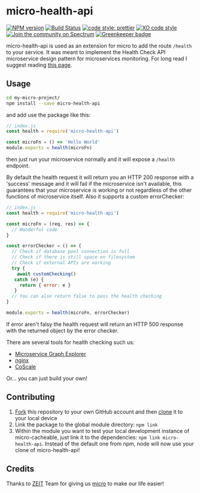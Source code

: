 # micro-health-api
[![NPM version](https://img.shields.io/npm/v/micro-health-api.svg)](https://www.npmjs.com/package/micro-health-api)
[![Build Status](https://travis-ci.org/fmiras/micro-health.svg?branch=master)](https://travis-ci.org/fmiras/micro-health-api)
[![code style: prettier](https://img.shields.io/badge/code_style-prettier-ff69b4.svg?style=flat-square)](https://github.com/prettier/prettier)
[![XO code style](https://img.shields.io/badge/code_style-XO-5ed9c7.svg)](https://github.com/xojs/xo)
[![Join the community on Spectrum](https://withspectrum.github.io/badge/badge.svg)](https://spectrum.chat/micro)
[![Greenkeeper badge](https://badges.greenkeeper.io/fmiras/micro-health.svg)](https://greenkeeper.io/)

micro-health-api is used as an extension for micro to add the route `/health` to your service. It was meant to implement the Health Check API microservice design pattern for microservices monitoring. For long read I suggest reading [this page](http://microservices.io/patterns/observability/health-check-api.html).

## Usage

```bash
cd my-micro-project/
npm install --save micro-health-api
```

and add use the package like this:

```javascript
// index.js
const health = require('micro-health-api')

const microFn = () => 'Hello World'
module.exports = health(microFn)
```

then just run your microservice normally and it will expose a `/health` endpoint.

By default the health request it will return you an HTTP 200 response with a 'success' message and it will fail if the microservice isn't available, this guarantees that your microservice is working or not regardless of the other functions of microservice itself. Also it supports a custom errorChecker:

```javascript
// index.js
const health = require('micro-health-api')

const microFn = (req, res) => {
  // Wonderful code
}

const errorChecker = () => {
  // Check if database pool connection is full
  // Check if there is still space on filesystem
  // Check if external APIs are working
  try {
    await customChecking()
   catch (e) {
     return { error: e }
   }
  // You can also return false to pass the health checking
}

module.exports = health(microFn, errorChecker)
```

If error aren't falsy the health request will return an HTTP 500 response with the returned object by the error checker.

There are several tools for health checking such us:
- [Microservice Graph Explorer](https://github.com/hootsuite/microservice-graph-explorer)
- [nginx](https://github.com/nginxinc/NGINX-Demos/tree/master/fun-with-health-checks)
- [CoScale](https://www.coscale.com)

Or... you can just build your own!

## Contributing

1. [Fork](https://help.github.com/articles/fork-a-repo/) this repository to your own GitHub account and then [clone](https://help.github.com/articles/cloning-a-repository/) it to your local device
2. Link the package to the global module directory: `npm link`
3. Within the module you want to test your local development instance of micro-cacheable, just link it to the dependencies: `npm link micro-health-api`. Instead of the default one from npm, node will now use your clone of micro-health-api!

## Credits

Thanks to [ZEIT](https://zeit.co) Team for giving us [micro](https://github.com/zeit/micro) to make our life easier!
